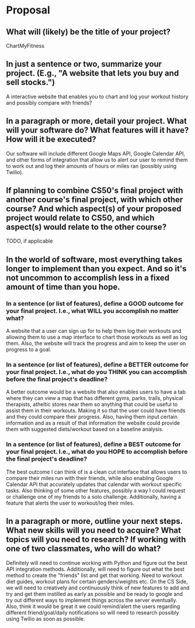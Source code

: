 # Proposal

## What will (likely) be the title of your project?

ChartMyFitness

## In just a sentence or two, summarize your project. (E.g., "A website that lets you buy and sell stocks.")

A interactive website that enables you to chart and log your workout history and possibly compare with friends?

## In a paragraph or more, detail your project. What will your software do? What features will it have? How will it be executed?

Our software will include different Google Maps API, Google Calendar API, and other forms of integration that allow us to alert our user to remind
them to work out and log their amounts of hours or miles ran (possibly using Twilio).

## If planning to combine CS50's final project with another course's final project, with which other course? And which aspect(s) of your proposed project would relate to CS50, and which aspect(s) would relate to the other course?

TODO, if applicable

## In the world of software, most everything takes longer to implement than you expect. And so it's not uncommon to accomplish less in a fixed amount of time than you hope.

### In a sentence (or list of features), define a GOOD outcome for your final project. I.e., what WILL you accomplish no matter what?

A website that a user can sign up for to help them log their workouts and allowing them to use a map interface to chart those workouts as well as log them.
Also, the website will track the progress and aim to keep the user on progress to a goal.

### In a sentence (or list of features), define a BETTER outcome for your final project. I.e., what do you THINK you can accomplish before the final project's deadline?

A better outcome would be a website that also enables users to have a tab where they can view a map that has different gyms, parks, trails, physical therapists, atheltic stores near them
so anything that could be useful to assist them in their workouts. Making it so that the user could have friends and they could compare their progress. Also, having them input certain information
and as a result of that information the website could provide them with suggested diets/workout based on a baseline analysis.

### In a sentence (or list of features), define a BEST outcome for your final project. I.e., what do you HOPE to accomplish before the final project's deadline?

The best outcome I can think of is a clean cut interface that allows users to compare their miles run with their friends, while also enabling Google Calendar API that accurately updates that calendar
with workout specific tasks. Also thinking of some other features, possibly a way I could request or challenge one of my friends to a solo challenge. Additionally, having a feature that alerts the user to workout/log their miles.

## In a paragraph or more, outline your next steps. What new skills will you need to acquire? What topics will you need to research? If working with one of two classmates, who will do what?

Definitely will need to continue working with Python and figure out the best API integration methods.
Additionally, will need to figure out what the best method to create the "friends" list and get that working.
Need to workout diet guides, workout plans for certain genders/weights etc.
On the CS Side, we will need to creatively and continuously think of new features to add and try and get them instilled as early as possible and be ready
to google and try out different ways to implement things across the server eventually.
Also, think it would be great it we could remind/alert the users regarding different friend/goal/daily notifications so will need to research possibly using Twilio as soon as possible.
